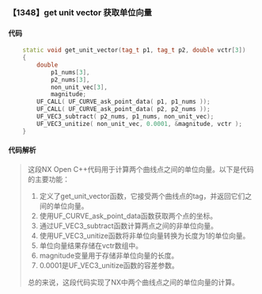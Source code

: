 ### 【1348】get unit vector 获取单位向量

#### 代码

```cpp
    static void get_unit_vector(tag_t p1, tag_t p2, double vctr[3])  
    {  
        double  
            p1_nums[3],  
            p2_nums[3],  
            non_unit_vec[3],  
            magnitude;  
        UF_CALL( UF_CURVE_ask_point_data( p1, p1_nums ));  
        UF_CALL( UF_CURVE_ask_point_data( p2, p2_nums ));  
        UF_VEC3_subtract( p2_nums, p1_nums, non_unit_vec);  
        UF_VEC3_unitize( non_unit_vec, 0.0001, &magnitude, vctr );  
    }

```

#### 代码解析

> 这段NX Open C++代码用于计算两个曲线点之间的单位向量。以下是代码的主要功能：
>
> 1. 定义了get_unit_vector函数，它接受两个曲线点的tag，并返回它们之间的单位向量。
> 2. 使用UF_CURVE_ask_point_data函数获取两个点的坐标。
> 3. 通过UF_VEC3_subtract函数计算两点之间的非单位向量。
> 4. 使用UF_VEC3_unitize函数将非单位向量转换为长度为1的单位向量。
> 5. 单位向量结果存储在vctr数组中。
> 6. magnitude变量用于存储非单位向量的长度。
> 7. 0.0001是UF_VEC3_unitize函数的容差参数。
>
> 总的来说，这段代码实现了NX中两个曲线点之间的单位向量的计算。
>
